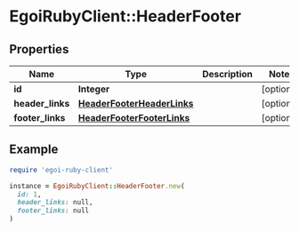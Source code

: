 # EgoiRubyClient::HeaderFooter

## Properties

| Name | Type | Description | Notes |
| ---- | ---- | ----------- | ----- |
| **id** | **Integer** |  | [optional] |
| **header_links** | [**HeaderFooterHeaderLinks**](HeaderFooterHeaderLinks.md) |  | [optional] |
| **footer_links** | [**HeaderFooterFooterLinks**](HeaderFooterFooterLinks.md) |  | [optional] |

## Example

```ruby
require 'egoi-ruby-client'

instance = EgoiRubyClient::HeaderFooter.new(
  id: 1,
  header_links: null,
  footer_links: null
)
```

